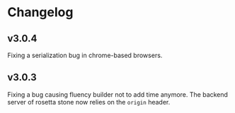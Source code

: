 # Changelog

## v3.0.4

Fixing a serialization bug in chrome-based browsers.

## v3.0.3

Fixing a bug causing fluency builder not to add time anymore. The backend server
of rosetta stone now relies on the `origin` header.
